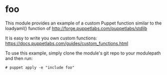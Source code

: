 # foo

This module provides an example of a custom Puppet function similar to the loadyaml() function of http://forge.puppetlabs.com/puppetlabs/stdlib

It is easy to write you own custom functions: https://docs.puppetlabs.com/guides/custom_functions.html

To use this example, simply clone the module's git repo to your modulepath and then run:

```
# puppet apply -e "include foo"
```

